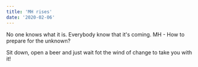 ```yaml
---
title: 'MH rises'
date: '2020-02-06'
---
```


No one knows what it is. Everybody know that it's coming. MH - How to prepare for the unknown?

Sit down, open a beer and just wait fot the wind of change to take you with it!